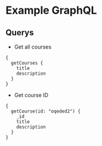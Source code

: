 # Example GraphQL

## Querys

* Get all courses

```
{
  getCourses {
    title
    description
  }
}
```

* Get course ID

```
{
  getCourse(id: "oqeded2") {
    _id
    title
    description
  }
}
```